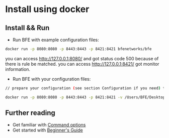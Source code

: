 # Install using docker

## Install && Run

- Run BFE with example configuration files:

```bash
docker run -p 8080:8080 -p 8443:8443 -p 8421:8421 bfenetworks/bfe
```

you can access http://127.0.0.1:8080/ and got status code 500 because of there is rule be matched.
you can access http://127.0.0.1:8421/ got monitor information.

- Run BFE with your configuration files:

```bash
// prepare your configuration (see section Configuration if you need) to dir /Users/BFE/conf

docker run -p 8080:8080 -p 8443:8443 -p 8421:8421 -v /Users/BFE/Desktop/log:/bfe/log -v /Users/BFE/Desktop/conf:/bfe/conf bfenetworks/bfe
```

## Further reading

- Get familiar with [Command options](../operation/command.md)
- Get started with [Beginner's Guide](../example/guide.md)
